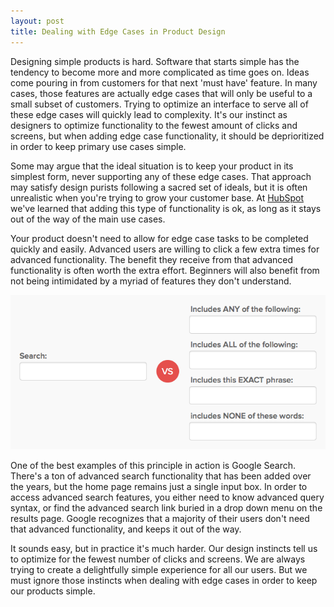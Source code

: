 ```yaml
---
layout: post
title: Dealing with Edge Cases in Product Design
---
```


Designing simple products is hard. Software that starts simple has the tendency to become more and more complicated as time goes on. Ideas come pouring in from customers for that next 'must have' feature. In many cases, those features are actually edge cases that will only be useful to a small subset of customers. Trying to optimize an interface to serve all of these edge cases will quickly lead to complexity. It's our instinct as designers to optimize functionality to the fewest amount of clicks and screens, but when adding edge case functionality, it should be deprioritized in order to keep primary use cases simple.

Some may argue that the ideal situation is to keep your product in its simplest form, never supporting any of these edge cases. That approach may satisfy design purists following a sacred set of ideals, but it is often unrealistic when you're trying to grow your customer base. At [HubSpot][1] we've learned that adding this type of functionality is ok, as long as it stays out of the way of the main use cases.

Your product doesn't need to allow for edge case tasks to be completed quickly and easily. Advanced users are willing to click a few extra times for advanced functionality. The benefit they receive from that advanced functionality is often worth the extra effort. Beginners will also benefit from not being intimidated by a myriad of features they don't understand.

<img src="/images/edge-cases-hero.png">

One of the best examples of this principle in action is Google Search. There's a ton of advanced search functionality that has been added over the years, but the home page remains just a single input box. In order to access advanced search features, you either need to know advanced query syntax, or find the advanced search link buried in a drop down menu on the results page. Google recognizes that a majority of their users don't need that advanced functionality, and keeps it out of the way.

It sounds easy, but in practice it's much harder. Our design instincts tell us to optimize for the fewest number of clicks and screens. We are always trying to create a delightfully simple experience for all our users. But we must ignore those instincts when dealing with edge cases in order to keep our products simple.


[1]: http://www.hubspot.com "HubSpot Homepage"